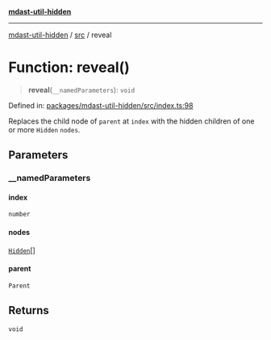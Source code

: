 [**mdast-util-hidden**](../../README.md)

***

[mdast-util-hidden](../../README.md) / [src](../README.md) / reveal

# Function: reveal()

> **reveal**(`__namedParameters`): `void`

Defined in: [packages/mdast-util-hidden/src/index.ts:98](https://github.com/Xunnamius/unified-utils/blob/b979bc562d770870f7c8f51adc8f05db68d19c73/packages/mdast-util-hidden/src/index.ts#L98)

Replaces the child node of `parent` at `index` with the hidden children of
one or more `Hidden` `nodes`.

## Parameters

### \_\_namedParameters

#### index

`number`

#### nodes

[`Hidden`](../interfaces/Hidden.md)[]

#### parent

`Parent`

## Returns

`void`
